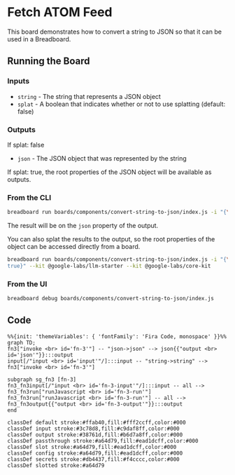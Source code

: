 # Fetch ATOM Feed

This board demonstrates how to convert a string to JSON so that it can be used in a Breadboard.

## Running the Board

### Inputs

- `string` - The string that represents a JSON object
- `splat` - A boolean that indicates whether or not to use splatting (default: false)

### Outputs

If splat: false

- `json` - The JSON object that was represented by the string

If splat: true, the root properties of the JSON object will be available as outputs.

### From the CLI

```bash
breadboard run boards/components/convert-string-to-json/index.js -i "{\"string\":\"{\\\"a\\\": [1,2,3,4]}\"}" --kit @google-labs/llm-starter --kit @google-labs/core-kit
```

The result will be on the `json` property of the output.

You can also splat the results to the output, so the root properties of the object can be accessed directly from a board.

```bash
breadboard run boards/components/convert-string-to-json/index.js -i "{\"string\":\"{\\\"a\\\": [1,2,3,4]}\",\"splat\":
true}" --kit @google-labs/llm-starter --kit @google-labs/core-kit
```

### From the UI

```bash
breadboard debug boards/components/convert-string-to-json/index.js
```

## Code

```mermaid
%%{init: 'themeVariables': { 'fontFamily': 'Fira Code, monospace' }}%%
graph TD;
fn3["invoke <br> id='fn-3'"] -- "json->json" --> json{{"output <br> id='json'"}}:::output
input[/"input <br> id='input'"/]:::input -- "string->string" --> fn3["invoke <br> id='fn-3'"]

subgraph sg_fn3 [fn-3]
fn3_fn3input[/"input <br> id='fn-3-input'"/]:::input -- all --> fn3_fn3run["runJavascript <br> id='fn-3-run'"]
fn3_fn3run["runJavascript <br> id='fn-3-run'"] -- all --> fn3_fn3output{{"output <br> id='fn-3-output'"}}:::output
end

classDef default stroke:#ffab40,fill:#fff2ccff,color:#000
classDef input stroke:#3c78d8,fill:#c9daf8ff,color:#000
classDef output stroke:#38761d,fill:#b6d7a8ff,color:#000
classDef passthrough stroke:#a64d79,fill:#ead1dcff,color:#000
classDef slot stroke:#a64d79,fill:#ead1dcff,color:#000
classDef config stroke:#a64d79,fill:#ead1dcff,color:#000
classDef secrets stroke:#db4437,fill:#f4cccc,color:#000
classDef slotted stroke:#a64d79
```
